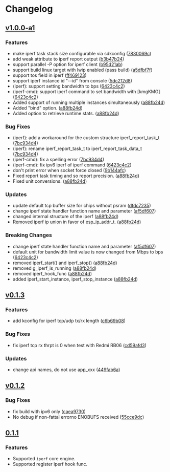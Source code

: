 # Changelog

## [v1.0.0-a1](https://github.com/espressif/iperf-cmd/releases/tag/v1.0.0-a1)

### Features

- make iperf task stack size configurable via sdkconfig ([7830069c](https://github.com/espressif/iperf-cmd/commit/7830069c))
- add weak attribute to iperf report output ([b3b47b24](https://github.com/espressif/iperf-cmd/commit/b3b47b24))
- support parallel -P option for iperf client ([b95d21ab](https://github.com/espressif/iperf-cmd/commit/b95d21ab))
- support build linux target with lwip enabled (pass build) ([a5dfbf7f](https://github.com/espressif/iperf-cmd/commit/a5dfbf7f))
- support tos field in iperf ([ff469123](https://github.com/espressif/iperf-cmd/commit/ff469123))
- support iperf instance id "--id" from console ([5dc212d8](https://github.com/espressif/iperf-cmd/commit/5dc212d8))
- (iperf): support setting bandwidth to bps ([6423c4c2](https://github.com/espressif/iperf-cmd/commit/6423c4c2))
- (iperf-cmd): support iperf command to set bandwidth with [kmgKMG] ([6423c4c2](https://github.com/espressif/iperf-cmd/commit/6423c4c2))
- Added support of running multiple instances simultaneously ([a88fb24d](https://github.com/espressif/iperf-cmd/commit/a88fb24d))
- Added "bind" option. ([a88fb24d](https://github.com/espressif/iperf-cmd/commit/a88fb24d))
- Added option to retrieve runtime stats. ([a88fb24d](https://github.com/espressif/iperf-cmd/commit/a88fb24d))

### Bug Fixes

- (iperf): add a workaround for the custom structure iperf_report_task_t ([7bc934d4](https://github.com/espressif/iperf-cmd/commit/7bc934d4))
- (iperf): rename iperf_report_task_t to iperf_report_task_data_t ([7bc934d4](https://github.com/espressif/iperf-cmd/commit/7bc934d4))
- (iperf-cmd): fix a spelling error ([7bc934d4](https://github.com/espressif/iperf-cmd/commit/7bc934d4))
- (iperf-cmd): fix ipv6 iperf of iperf command ([6423c4c2](https://github.com/espressif/iperf-cmd/commit/6423c4c2))
- don't print error when socket force closed ([9b144afc](https://github.com/espressif/iperf-cmd/commit/9b144afc))
- Fixed report task timing and so report precision. ([a88fb24d](https://github.com/espressif/iperf-cmd/commit/a88fb24d))
- Fixed unit conversions. ([a88fb24d](https://github.com/espressif/iperf-cmd/commit/a88fb24d))

### Updates

- update default tcp buffer size for chips without psram ([dfdc7235](https://github.com/espressif/iperf-cmd/commit/dfdc7235))
- change iperf state handler function name and parameter ([af5df607](https://github.com/espressif/iperf-cmd/commit/af5df607))
- changed internal structure of the iperf ([a88fb24d](https://github.com/espressif/iperf-cmd/commit/a88fb24d))
- Removed iperf ip union in favor of esp_ip_addr_t. ([a88fb24d](https://github.com/espressif/iperf-cmd/commit/a88fb24d))

### Breaking Changes

- change iperf state handler function name and parameter ([af5df607](https://github.com/espressif/iperf-cmd/commit/af5df607))
- default unit for bandwidth limit value is now changed from Mbps to bps ([6423c4c2](https://github.com/espressif/iperf-cmd/commit/6423c4c2))
- removed iperf_start() and iperf_stop() ([a88fb24d](https://github.com/espressif/iperf-cmd/commit/a88fb24d))
- removed g_iperf_is_running ([a88fb24d](https://github.com/espressif/iperf-cmd/commit/a88fb24d))
- removed iperf_hook_func ([a88fb24d](https://github.com/espressif/iperf-cmd/commit/a88fb24d))
- added iperf_start_instance, iperf_stop_instance ([a88fb24d](https://github.com/espressif/iperf-cmd/commit/a88fb24d))

## [v0.1.3](https://github.com/espressif/iperf-cmd/releases/tag/v0.1.3)

### Features

- add kconfig for iperf tcp/udp tx/rx length ([c6b69b08](https://github.com/espressif/iperf-cmd/releases/tagc6b69b08))

### Bug Fixes

- fix iperf tcp rx thrpt is 0 when test with Redmi RB06 ([cd59afd3](https://github.com/espressif/iperf-cmd/releases/tagcd59afd3))

### Updates

- change api names, do not use app_xxx ([449fab6a](https://github.com/espressif/iperf-cmd/releases/tag449fab6a))

## [v0.1.2](https://github.com/espressif/iperf-cmd/releases/tag/v0.1.2)

### Bug Fixes

- fix build with ipv6 only ([caea9730](https://github.com/espressif/iperf-cmd/commit/caea9730))
- No debug if non-fattal errorno ENOBUFS received ([55cce9dc](https://github.com/espressif/iperf-cmd/commit/55cce9dc))

## [0.1.1](https://github.com/espressif/iperf-cmd/releases/tag/v0.1.1)

### Features

- Supported `iperf` core engine.
- Supported register iperf hook func.
